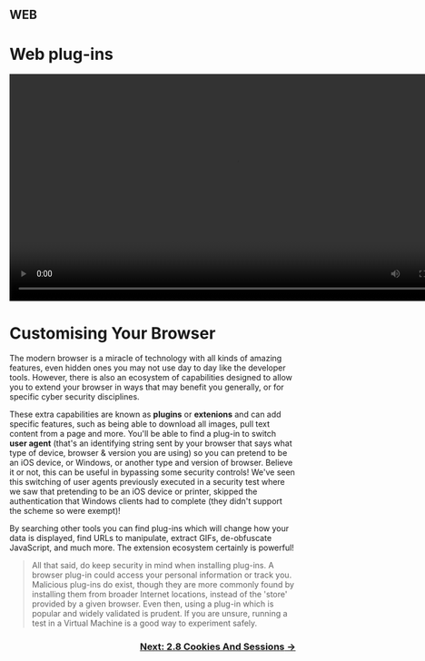 ## WEB
# Web plug-ins

<div align="center">
 <video src="https://github.com/alphyos/CyberStart-2023/assets/116646389/17dba6f1-a49b-4123-acc7-2d37c4501a18" width="800" />
</div>

# Customising Your Browser

The modern browser is a miracle of technology with all kinds of amazing features, even hidden ones you may not use day to day like the developer tools. However, there is also an ecosystem of capabilities designed to allow you to extend your browser in ways that may benefit you generally, or for specific cyber security disciplines.

These extra capabilities are known as **plugins** or **extenions** and can add specific features, such as being able to download all images, pull text content from a page and more. You'll be able to find a plug-in to switch **user agent** (that's an identifying string sent by your browser that says what type of device, browser & version you are using) so you can pretend to be an iOS device, or Windows, or another type and version of browser. Believe it or not, this can be useful in bypassing some security controls! We've seen this switching of user agents previously executed in a security test where we saw that pretending to be an iOS device or printer, skipped the authentication that Windows clients had to complete (they didn't support the scheme so were exempt)!

By searching other tools you can find plug-ins which will change how your data is displayed, find URLs to manipulate, extract GIFs, de-obfuscate JavaScript, and much more. The extension ecosystem certainly is powerful!

>All that said, do keep security in mind when installing plug-ins. A browser plug-in could access your personal information or track you. Malicious plug-ins do exist, though they are more commonly found by installing them from broader Internet locations, instead of the 'store' provided by a given browser. Even then, using a plug-in which is popular and widely validated is prudent. If you are unsure, running a test in a Virtual Machine is a good way to experiment safely.

### <div dir="rtl">[→ Next: 2.8 Cookies And Sessions](CookiesAndSessions2.8.md)
